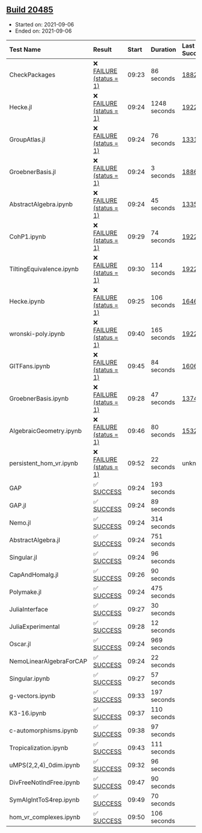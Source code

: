## [Build 20485](https://oscarci.mathematik.uni-kl.de/job/oscar/20485/)

* Started on: 2021-09-06
* Ended on: 2021-09-06

| Test Name    | Result | Start | Duration | Last Success | First Failure |
|:-------------|:-------|:------|:---------|:-------------|:--------------|
| CheckPackages | ❌ [FAILURE (status = 1)](https://oscarci.mathematik.uni-kl.de/job/oscar/20485/artifact/logs/build-20485/CheckPackages.log) | 09:23 | 86 seconds | [18822](https://oscarci.mathematik.uni-kl.de/job/oscar/18822/) | [18823](https://oscarci.mathematik.uni-kl.de/job/oscar/18823/) |
| Hecke.jl | ❌ [FAILURE (status = 1)](https://oscarci.mathematik.uni-kl.de/job/oscar/20485/artifact/logs/build-20485/Hecke.jl.log) | 09:24 | 1248 seconds | [19222](https://oscarci.mathematik.uni-kl.de/job/oscar/19222/) | [20152](https://oscarci.mathematik.uni-kl.de/job/oscar/20152/) |
| GroupAtlas.jl | ❌ [FAILURE (status = 1)](https://oscarci.mathematik.uni-kl.de/job/oscar/20485/artifact/logs/build-20485/GroupAtlas.jl.log) | 09:24 | 76 seconds | [13311](https://oscarci.mathematik.uni-kl.de/job/oscar/13311/) | [13312](https://oscarci.mathematik.uni-kl.de/job/oscar/13312/) |
| GroebnerBasis.jl | ❌ [FAILURE (status = 1)](https://oscarci.mathematik.uni-kl.de/job/oscar/20485/artifact/logs/build-20485/GroebnerBasis.jl.log) | 09:24 | 3 seconds | [18864](https://oscarci.mathematik.uni-kl.de/job/oscar/18864/) | [18865](https://oscarci.mathematik.uni-kl.de/job/oscar/18865/) |
| AbstractAlgebra.ipynb | ❌ [FAILURE (status = 1)](https://oscarci.mathematik.uni-kl.de/job/oscar/20485/artifact/logs/build-20485/AbstractAlgebra.ipynb.log) | 09:24 | 45 seconds | [13355](https://oscarci.mathematik.uni-kl.de/job/oscar/13355/) | [13356](https://oscarci.mathematik.uni-kl.de/job/oscar/13356/) |
| CohP1.ipynb | ❌ [FAILURE (status = 1)](https://oscarci.mathematik.uni-kl.de/job/oscar/20485/artifact/logs/build-20485/CohP1.ipynb.log) | 09:29 | 74 seconds | [19222](https://oscarci.mathematik.uni-kl.de/job/oscar/19222/) | [20152](https://oscarci.mathematik.uni-kl.de/job/oscar/20152/) |
| TiltingEquivalence.ipynb | ❌ [FAILURE (status = 1)](https://oscarci.mathematik.uni-kl.de/job/oscar/20485/artifact/logs/build-20485/TiltingEquivalence.ipynb.log) | 09:30 | 114 seconds | [19222](https://oscarci.mathematik.uni-kl.de/job/oscar/19222/) | [20152](https://oscarci.mathematik.uni-kl.de/job/oscar/20152/) |
| Hecke.ipynb | ❌ [FAILURE (status = 1)](https://oscarci.mathematik.uni-kl.de/job/oscar/20485/artifact/logs/build-20485/Hecke.ipynb.log) | 09:25 | 106 seconds | [16463](https://oscarci.mathematik.uni-kl.de/job/oscar/16463/) | [16464](https://oscarci.mathematik.uni-kl.de/job/oscar/16464/) |
| wronski-poly.ipynb | ❌ [FAILURE (status = 1)](https://oscarci.mathematik.uni-kl.de/job/oscar/20485/artifact/logs/build-20485/wronski-poly.ipynb.log) | 09:40 | 165 seconds | [19222](https://oscarci.mathematik.uni-kl.de/job/oscar/19222/) | [20152](https://oscarci.mathematik.uni-kl.de/job/oscar/20152/) |
| GITFans.ipynb | ❌ [FAILURE (status = 1)](https://oscarci.mathematik.uni-kl.de/job/oscar/20485/artifact/logs/build-20485/GITFans.ipynb.log) | 09:45 | 84 seconds | [16068](https://oscarci.mathematik.uni-kl.de/job/oscar/16068/) | [16069](https://oscarci.mathematik.uni-kl.de/job/oscar/16069/) |
| GroebnerBasis.ipynb | ❌ [FAILURE (status = 1)](https://oscarci.mathematik.uni-kl.de/job/oscar/20485/artifact/logs/build-20485/GroebnerBasis.ipynb.log) | 09:28 | 47 seconds | [13748](https://oscarci.mathematik.uni-kl.de/job/oscar/13748/) | [13749](https://oscarci.mathematik.uni-kl.de/job/oscar/13749/) |
| AlgebraicGeometry.ipynb | ❌ [FAILURE (status = 1)](https://oscarci.mathematik.uni-kl.de/job/oscar/20485/artifact/logs/build-20485/AlgebraicGeometry.ipynb.log) | 09:46 | 80 seconds | [15322](https://oscarci.mathematik.uni-kl.de/job/oscar/15322/) | [15323](https://oscarci.mathematik.uni-kl.de/job/oscar/15323/) |
| persistent_hom_vr.ipynb | ❌ [FAILURE (status = 1)](https://oscarci.mathematik.uni-kl.de/job/oscar/20485/artifact/logs/build-20485/persistent_hom_vr.ipynb.log) | 09:52 | 22 seconds | unknown | unknown |
| GAP | ✅ [SUCCESS](https://oscarci.mathematik.uni-kl.de/job/oscar/20485/artifact/logs/build-20485/GAP.log) | 09:24 | 193 seconds |  |  |
| GAP.jl | ✅ [SUCCESS](https://oscarci.mathematik.uni-kl.de/job/oscar/20485/artifact/logs/build-20485/GAP.jl.log) | 09:24 | 89 seconds |  |  |
| Nemo.jl | ✅ [SUCCESS](https://oscarci.mathematik.uni-kl.de/job/oscar/20485/artifact/logs/build-20485/Nemo.jl.log) | 09:24 | 314 seconds |  |  |
| AbstractAlgebra.jl | ✅ [SUCCESS](https://oscarci.mathematik.uni-kl.de/job/oscar/20485/artifact/logs/build-20485/AbstractAlgebra.jl.log) | 09:24 | 751 seconds |  |  |
| Singular.jl | ✅ [SUCCESS](https://oscarci.mathematik.uni-kl.de/job/oscar/20485/artifact/logs/build-20485/Singular.jl.log) | 09:24 | 96 seconds |  |  |
| CapAndHomalg.jl | ✅ [SUCCESS](https://oscarci.mathematik.uni-kl.de/job/oscar/20485/artifact/logs/build-20485/CapAndHomalg.jl.log) | 09:26 | 90 seconds |  |  |
| Polymake.jl | ✅ [SUCCESS](https://oscarci.mathematik.uni-kl.de/job/oscar/20485/artifact/logs/build-20485/Polymake.jl.log) | 09:24 | 475 seconds |  |  |
| JuliaInterface | ✅ [SUCCESS](https://oscarci.mathematik.uni-kl.de/job/oscar/20485/artifact/logs/build-20485/JuliaInterface.log) | 09:27 | 30 seconds |  |  |
| JuliaExperimental | ✅ [SUCCESS](https://oscarci.mathematik.uni-kl.de/job/oscar/20485/artifact/logs/build-20485/JuliaExperimental.log) | 09:28 | 12 seconds |  |  |
| Oscar.jl | ✅ [SUCCESS](https://oscarci.mathematik.uni-kl.de/job/oscar/20485/artifact/logs/build-20485/Oscar.jl.log) | 09:24 | 969 seconds |  |  |
| NemoLinearAlgebraForCAP | ✅ [SUCCESS](https://oscarci.mathematik.uni-kl.de/job/oscar/20485/artifact/logs/build-20485/NemoLinearAlgebraForCAP.log) | 09:24 | 22 seconds |  |  |
| Singular.ipynb | ✅ [SUCCESS](https://oscarci.mathematik.uni-kl.de/job/oscar/20485/artifact/logs/build-20485/Singular.ipynb.log) | 09:27 | 57 seconds |  |  |
| g-vectors.ipynb | ✅ [SUCCESS](https://oscarci.mathematik.uni-kl.de/job/oscar/20485/artifact/logs/build-20485/g-vectors.ipynb.log) | 09:33 | 197 seconds |  |  |
| K3-16.ipynb | ✅ [SUCCESS](https://oscarci.mathematik.uni-kl.de/job/oscar/20485/artifact/logs/build-20485/K3-16.ipynb.log) | 09:37 | 110 seconds |  |  |
| c-automorphisms.ipynb | ✅ [SUCCESS](https://oscarci.mathematik.uni-kl.de/job/oscar/20485/artifact/logs/build-20485/c-automorphisms.ipynb.log) | 09:38 | 97 seconds |  |  |
| Tropicalization.ipynb | ✅ [SUCCESS](https://oscarci.mathematik.uni-kl.de/job/oscar/20485/artifact/logs/build-20485/Tropicalization.ipynb.log) | 09:43 | 111 seconds |  |  |
| uMPS(2,2,4)_0dim.ipynb | ✅ [SUCCESS](https://oscarci.mathematik.uni-kl.de/job/oscar/20485/artifact/logs/build-20485/uMPS-2-2-4-_0dim.ipynb.log) | 09:32 | 96 seconds |  |  |
| DivFreeNotIndFree.ipynb | ✅ [SUCCESS](https://oscarci.mathematik.uni-kl.de/job/oscar/20485/artifact/logs/build-20485/DivFreeNotIndFree.ipynb.log) | 09:47 | 90 seconds |  |  |
| SymAlgIntToS4rep.ipynb | ✅ [SUCCESS](https://oscarci.mathematik.uni-kl.de/job/oscar/20485/artifact/logs/build-20485/SymAlgIntToS4rep.ipynb.log) | 09:49 | 70 seconds |  |  |
| hom_vr_complexes.ipynb | ✅ [SUCCESS](https://oscarci.mathematik.uni-kl.de/job/oscar/20485/artifact/logs/build-20485/hom_vr_complexes.ipynb.log) | 09:50 | 106 seconds |  |  |
